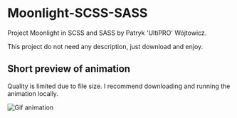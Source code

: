 # Moonlight-SCSS-SASS
Project Moonlight in SCSS and SASS by Patryk 'UltiPRO' Wójtowicz.

This project do not need any description, just download and enjoy.

## Short preview of animation 
Quality is limited due to file size. I recommend downloading and running the animation locally.

![Gif animation](moonlight.gif)
